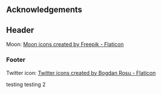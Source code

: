 ## Acknowledgements

## Header

Moon: <a href="https://www.flaticon.com/free-icons/moon" title="moon icons">Moon icons created by Freepik - Flaticon</a>

### Footer

Twitter icon: <a href="https://www.flaticon.com/free-icons/twitter" title="twitter icons">Twitter icons created by Bogdan Rosu - Flaticon</a>

testing
testing 2
